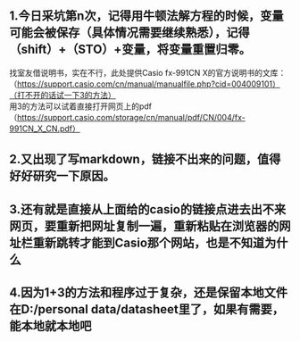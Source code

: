 ## 1.今日采坑第n次，记得用牛顿法解方程的时候，变量可能会被保存（具体情况需要继续熟悉），记得（shift）+（STO）+变量，将变量重置归零。  
找室友借说明书，实在不行，此处提供Casio fx-991CN X的官方说明书的文库：（https://support.casio.com/cn/manual/manualfile.php?cid=004009101）（打不开的话试一下3的方法）  
用3的方法可以试着直接打开网页上的pdf（https://support.casio.com/storage/cn/manual/pdf/CN/004/fx-991CN_X_CN.pdf）
## 2.又出现了写markdown，链接不出来的问题，值得好好研究一下原因。
## 3.还有就是直接从上面给的casio的链接点进去出不来网页，要重新把网址复制一遍，重新粘贴在浏览器的网址栏重新跳转才能到Casio那个网站，也是不知道为什么
## 4.因为1+3的方法和程序过于复杂，还是保留本地文件在D:/personal data/datasheet里了，如果有需要，能本地就本地吧
